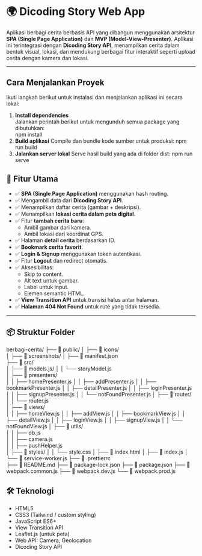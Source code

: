 # 🌍 Dicoding Story Web App

Aplikasi berbagi cerita berbasis API yang dibangun menggunakan arsitektur **SPA (Single Page Application)** dan **MVP (Model-View-Presenter)**. Aplikasi ini terintegrasi dengan **Dicoding Story API**, menampilkan cerita dalam bentuk visual, lokasi, dan mendukung berbagai fitur interaktif seperti upload cerita dengan kamera dan lokasi.

---
## Cara Menjalankan Proyek

Ikuti langkah berikut untuk instalasi dan menjalankan aplikasi ini secara lokal:

1. **Install dependencies**  
   Jalankan perintah berikut untuk mengunduh semua package yang dibutuhkan:  
   npm install
2. **Build aplikasi**
  Compile dan bundle kode sumber untuk produksi:
  npm run build
3. **Jalankan server lokal**
  Serve hasil build yang ada di folder dist:
  npm run serve

## 🚀 Fitur Utama

- ✅ **SPA (Single Page Application)** menggunakan hash routing.
- ✅ Mengambil data dari **Dicoding Story API**.
- ✅ Menampilkan daftar cerita (gambar + deskripsi).
- ✅ Menampilkan **lokasi cerita dalam peta digital**.
- ✅ Fitur **tambah cerita baru**:
  - Ambil gambar dari kamera.
  - Ambil lokasi dari koordinat GPS.
- ✅ Halaman **detail cerita** berdasarkan ID.
- ✅ **Bookmark cerita favorit**.
- ✅ **Login & Signup** menggunakan token autentikasi.
- ✅ Fitur **Logout** dan redirect otomatis.
- ✅ Aksesibilitas:
  - Skip to content.
  - Alt text untuk gambar.
  - Label untuk input.
  - Elemen semantic HTML.
- ✅ **View Transition API** untuk transisi halus antar halaman.
- ✅ **Halaman 404 Not Found** untuk rute yang tidak tersedia.

---

## 📦 Struktur Folder

berbagi-cerita/
├── 📁 public/
│   ├── 📁 icons/          
│   ├── 📁 screenshots/
│   ├── 📄 manifest.json              
├── 📁 src/                     
│   ├── 📁 models.js/
│   │   └── storyModel.js                
│   ├── 📁 presenters/          
│   │   ├── homePresenter.js
│   │   ├── addPresenter.js
│   │   ├── bookmarkPresenter.js
│   │   ├── detailPresenter.js
│   │   ├── loginPresenter.js
│   │   ├── signupPresenter.js
│   │   └── notFoundPresenter.js
│   ├── 📁 router/
│   │   └── router.js    
│   ├── 📁 views/               
│   │   ├── homeView.js
│   │   ├── addView.js
│   │   ├── bookmarkView.js
│   │   ├── detailView.js
│   │   ├── loginView.js
│   │   ├── signupView.js
│   │   └── notFoundView.js
│   ├── 📁 utils/               
│   │   ├── db.js            
│   │   ├── camera.js          
│   │   ├── pushHelper.js             
│   ├── 📁 styles/
│   │   └── style.css
│   ├── 📄 index.html
│   ├── 📄 index.js
│   └── 📄 service-worker.js
├── 📄 .prettierrc              
├── 📄 README.md
├── 📄 package-lock.json
├── 📄 package.json
├── 📄 webpack.common.js
├── 📄 webpack.dev.js
└── 📄 webpack.prod.js                  
                

## 🛠️ Teknologi

- HTML5
- CSS3 (Tailwind / custom styling)
- JavaScript ES6+
- View Transition API
- Leaflet.js (untuk peta)
- Web API: Camera, Geolocation
- Dicoding Story API





